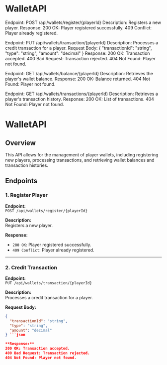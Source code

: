 # WalletAPI
Endpoint: POST /api/wallets/register/{playerId}
Description: Registers a new player.
Response:
200 OK: Player registered successfully.
409 Conflict: Player already registered.
 
Endpoint: PUT /api/wallets/transaction/{playerId}
Description: Processes a credit transaction for a player.
Request Body:
{
  "transactionId": "string",
  "type": "string",
  "amount": "decimal"
}
Response:
200 OK: Transaction accepted.
400 Bad Request: Transaction rejected.
404 Not Found: Player not found.

Endpoint: GET /api/wallets/balance/{playerId}
Description: Retrieves the player's wallet balance.
Response:
200 OK: Balance returned.
404 Not Found: Player not found.

Endpoint: GET /api/wallets/transactions/{playerId}
Description: Retrieves a player's transaction history.
Response:
200 OK: List of transactions.
404 Not Found: Player not found.


# WalletAPI

## Overview

This API allows for the management of player wallets, including registering new players, processing transactions, and retrieving wallet balances and transaction histories.

## Endpoints

### 1. Register Player

**Endpoint:**  
`POST /api/wallets/register/{playerId}`

**Description:**  
Registers a new player.

**Response:**
- `200 OK`: Player registered successfully.
- `409 Conflict`: Player already registered.

---

### 2. Credit Transaction

**Endpoint:**  
`PUT /api/wallets/transaction/{playerId}`

**Description:**  
Processes a credit transaction for a player.

**Request Body:**
```json
{
  "transactionId": "string",
  "type": "string",
  "amount": "decimal"
} ```json

**Response:**
200 OK: Transaction accepted.
400 Bad Request: Transaction rejected.
404 Not Found: Player not found.
